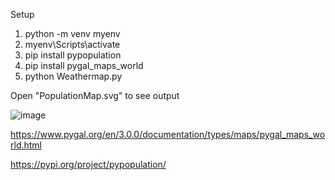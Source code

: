 Setup

1. python -m venv myenv
2. myenv\Scripts\activate
3. pip install pypopulation
4. pip install pygal_maps_world   
5. python Weathermap.py

Open "PopulationMap.svg" to see output

![image](https://github.com/user-attachments/assets/f137ed49-8af4-4a97-8994-e57199b30fa0)

https://www.pygal.org/en/3.0.0/documentation/types/maps/pygal_maps_world.html

https://pypi.org/project/pypopulation/
